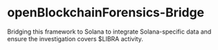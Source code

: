 # openBlockchainForensics-Bridge
Bridging this framework to Solana to integrate Solana-specific data and ensure the investigation covers $LIBRA activity.
